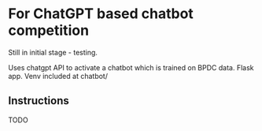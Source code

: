 # For ChatGPT based chatbot competition

Still in initial stage - testing.

Uses chatgpt API to activate a chatbot which is trained on BPDC data. Flask app. Venv included at chatbot/

## Instructions

TODO